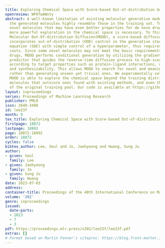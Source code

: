 ```yaml
---
title: Exploring Chemical Space with Score-based Out-of-distribution Generation
openreview: WP07wAWxty
abstract: A well-known limitation of existing molecular generative models is that
  the generated molecules highly resemble those in the training set. To generate truly
  novel molecules that may have even better properties for de novo drug discovery,
  more powerful exploration in the chemical space is necessary. To this end, we propose
  Molecular Out-Of-distribution Diffusion(MOOD), a score-based diffusion scheme that
  incorporates out-of-distribution (OOD) control in the generative stochastic differential
  equation (SDE) with simple control of a hyperparameter, thus requires no additional
  costs. Since some novel molecules may not meet the basic requirements of real-world
  drugs, MOOD performs conditional generation by utilizing the gradients from a property
  predictor that guides the reverse-time diffusion process to high-scoring regions
  according to target properties such as protein-ligand interactions, drug-likeness,
  and synthesizability. This allows MOOD to search for novel and meaningful molecules
  rather than generating unseen yet trivial ones. We experimentally validate that
  MOOD is able to explore the chemical space beyond the training distribution, generating
  molecules that outscore ones found with existing methods, and even the top 0.01%
  of the original training pool. Our code is available at https://github.com/SeulLee05/MOOD.
layout: inproceedings
series: Proceedings of Machine Learning Research
publisher: PMLR
issn: 2640-3498
id: lee23f
month: 0
tex_title: Exploring Chemical Space with Score-based Out-of-distribution Generation
firstpage: 18872
lastpage: 18892
page: 18872-18892
order: 18872
cycles: false
bibtex_author: Lee, Seul and Jo, Jaehyeong and Hwang, Sung Ju
author:
- given: Seul
  family: Lee
- given: Jaehyeong
  family: Jo
- given: Sung Ju
  family: Hwang
date: 2023-07-03
address: 
container-title: Proceedings of the 40th International Conference on Machine Learning
volume: '202'
genre: inproceedings
issued:
  date-parts:
  - 2023
  - 7
  - 3
pdf: https://proceedings.mlr.press/v202/lee23f/lee23f.pdf
extras: []
# Format based on Martin Fenner's citeproc: https://blog.front-matter.io/posts/citeproc-yaml-for-bibliographies/
---
```

